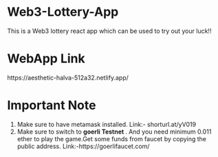 # Web3-Lottery-App
This is a Web3 lottery react app which can be used to try out your luck!!
<h1>WebApp Link</h1>
<p>https://aesthetic-halva-512a32.netlify.app/</p>
<h1>Important Note </h1>
<ol>
<li>Make sure to have metamask installed. Link:- shorturl.at/yV019</li>
<li>Make sure to switch to <b> goerli Testnet </b>. 
    And you need minimum 0.011 ether to play the game.Get some funds from faucet by copying the public address.
    Link:-https://goerlifaucet.com/ </li>
</ol>
